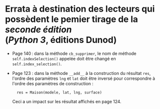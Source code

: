 # Errata à destination des lecteurs qui possèdent le pemier tirage de la *seconde édition*<br>(*Python 3*, éditions Dunod)

- Page 140 : dans la méthode `cb_supprimer`, le nom de méthode `self.indexSelection()` appelée doit être changé en `self.index_selection()`.
- Page 123 : dans la méthode `__add__` à la construction du résultat `res`, l'ordre des paramètres `lng` et `lat` doit être inversé pour correspondre à l'ordre des paramètres de construction :

        res = Maison(modele, lat, lng, surface)
    
  Ceci a un impact sur les résultat affichés en page 124.
